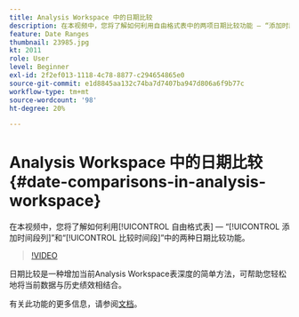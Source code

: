 ```yaml
---
title: Analysis Workspace 中的日期比较
description: 在本视频中，您将了解如何利用自由格式表中的两项日期比较功能 — “添加时段列”和“比较时段”。
feature: Date Ranges
thumbnail: 23985.jpg
kt: 2011
role: User
level: Beginner
exl-id: 2f2ef013-1118-4c78-8877-c294654865e0
source-git-commit: e1d8845aa132c74ba7d7407ba947d806a6f9b77c
workflow-type: tm+mt
source-wordcount: '98'
ht-degree: 20%

---
```


# Analysis Workspace 中的日期比较 {#date-comparisons-in-analysis-workspace}

在本视频中，您将了解如何利用[!UICONTROL 自由格式表] — “[!UICONTROL 添加时间段列]”和“[!UICONTROL 比较时间段]”中的两种日期比较功能。

>[!VIDEO](https://video.tv.adobe.com/v/327679/?quality=12&learn=on&captions=chi_hans)

日期比较是一种增加当前Analysis Workspace表深度的简单方法，可帮助您轻松地将当前数据与历史绩效相结合。

有关此功能的更多信息，请参阅[文档](https://experienceleague.adobe.com/zh-hans/docs/analytics/analyze/analysis-workspace/components/calendar-date-ranges/time-comparison)。

